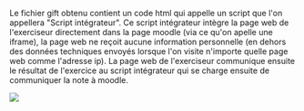 Le fichier gift obtenu contient un code html qui appelle un script que l'on appellera "Script intégrateur".
Ce script intégrateur intègre la page web de l'exerciseur directement dans la page moodle (via ce qu'on apelle une iframe), la page web ne reçoit aucune information personnelle (en dehors des données techniques envoyés lorsque l'on visite n'importe quelle page web comme l'adresse ip).
La page web de l'exerciseur communique ensuite le résultat de l'exercice au script intégrateur qui se charge ensuite de communiquer la note à moodle.

<!--
https://mermaid.live/edit#pako:eNp1U7uO2zAQ_JUFU7hxkF4IDASJOyuNWzdramgToEgeH8IdDvcvKXP5Df1YSEmxdblEhURxZ3dmZ8lnIV0H0YiIhwwr8U3zJXB_slQezsnZ3J8R5n_PIWmpPdtELXGk1rnO4H3wOActRRm0T-8B-wo4bPCIIHVEXgg-fHcJ5AYEardHaujAVHTFpEut8qFscd_oQOnJlxceU93WRTAZjfz5HOjTroSlswlWB-ryguIB8m2VitGwtfYbuS193O2oiviilJZXkFmJqWzyyuEC6m99zrxIZBBJW-UixRzILH1K0PhjyVoaPk4kbSH5yhMFarz3sTYXxlfvbERdr7n7yXVaV9jXCrMcs8nBTCl32o5tnLrWqgx3Gdja65p_2IyvZvw5gKAUZMrrEnPK_ubJenYU0Fejq_ooXZjaNDy7oWDHX6nslfGjggbNpS57Td7F1CJGvuBvN-5np_phL5MBA5vK1i3z_YdR03RvKty5DD__52SJregRetZdOf3PFXQS6YpijmjKsoPibNJJnOxLgdabcHyyUjQpZGxF9h2nP5dFNIpNxMtv-WUgdQ
-->
<!--
sequenceDiagram
    autonumber
    participant M as Moodle
    participant S as Mon script
    participant E as L'exerciseur
    #Note over M,S : La question est une question de type texte qui au lieu<br />de contenir du texte avec une question contient un script
    M ->> S : Affiche la question qui charge mon script<br />et les infos sur l'exercice à charger
    S ->> M : Cache le champs de réponse de la question moodle 
    S ->> E : Charge l'url de l'exercice dans une iframe
    Note over M,E : L'élève effectue l'exercice
    E ->> S : L'exerciseur remonte le score à la<br />fenêtre parente via l'api postMessage
    S ->> M : Mon script change la valeur du<br />champs de réponse avec le score obtenu
    #Note over M,S :
    -->
<img src="https://mermaid.ink/svg/pako:eNp1U8tu2zAQ_JUFe_DFRe9GYSBIfbN68dWXNTmyCVAkw4eQIMi_9NjkN_RjISXVVppWB4na18zOLp-FdApiIyIeMqzED83nwN3RUnk4J2dzd0KY_j2HpKX2bBM1xJEa55TBZ-dhclqKMmifPgfsasB-hUcEqSPyDPDlp0sg1yNQsz7QhvZMhVdMutQqH8oWN4MCpSdfXnhM1awLYTIa-fsp0LdtcUtnE6wOpPIcxT3kxyo1RsPW2h_oNvR1u6VK4q5ttbyAzIJMRZMXDmdQd-1zwkUig0jati5SzIHM3KcEDb_mrLnhwwjSFJB7HiFQ_Z2PtbkwvHpnI-p5id2NqtOywq5WmOiYVQ5mTLnBKrZx7Fq3ZbjzwJZa1_z9ang1w-8ehLaFTHlZYkrZXTVZzo4Cuip0ZR-lC2Obhic1WtjhLRVbGT9qUK-51GWvybuYGsTIZ_ytxm13qh72PArQs6loap7vP4Qap3tl4U5l-Pk_myXWokPoWKuy_c816CjSBUUcsSlHhZazSUdxtC8ltN6Ew5OVYpNCxlpkrzj9uSyT8eUd2ZEgKg" />